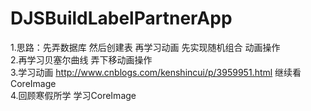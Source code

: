 # DJSBuildLabelPartnerApp    
1.思路：先弄数据库 然后创建表 再学习动画 先实现随机组合 动画操作        
2.再学习贝塞尔曲线 弄下移动画操作      
3.学习动画    http://www.cnblogs.com/kenshincui/p/3959951.html 继续看CoreImage    
4.回顾寒假所学 学习CoreImage    
